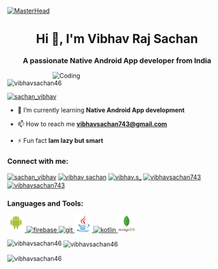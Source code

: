 [![MasterHead](https://1.bp.blogspot.com/-7A4WynwLsMw/XbBpCXG8fHI/AAAAAAAAMt4/uOa1bpLskYgrwGbllhSu2SDj_Mig8SXJQCLcBGAsYHQ/s1600/2000_600px.gif)](https://vibhavsachan46.io)

<h1 align="center">Hi 👋, I'm Vibhav Raj Sachan</h1>
<h3 align="center">A passionate Native Android App developer from India</h3>

<img align="right" alt="Coding" width="400" src="https://miro.medium.com/v2/resize:fit:1360/1*zVnWJtyGOX_kUIDm6ccCfQ.gif">  

<p align="left"> <img src="" alt="vibhavsachan46" /> </p>

<p align="left"> <a href="https://twitter.com/sachan_vibhav" target="blank"><img src="https://img.shields.io/twitter/follow/sachan_vibhav?logo=twitter&style=for-the-badge" alt="sachan_vibhav" /></a> </p>

- 🌱 I’m currently learning **Native Android App development**

- 📫 How to reach me **vibhavsachan743@gmail.com**

- ⚡ Fun fact **Iam lazy but smart**

<h3 align="left">Connect with me:</h3>
<p align="left">
<a href="https://twitter.com/sachan_vibhav" target="blank"><img align="center" src="https://raw.githubusercontent.com/rahuldkjain/github-profile-readme-generator/master/src/images/icons/Social/twitter.svg" alt="sachan_vibhav" height="30" width="40" /></a>
<a href="https://linkedin.com/in/vibhav sachan" target="blank"><img align="center" src="https://raw.githubusercontent.com/rahuldkjain/github-profile-readme-generator/master/src/images/icons/Social/linked-in-alt.svg" alt="vibhav sachan" height="30" width="40" /></a>
<a href="https://instagram.com/vibhav.s_" target="blank"><img align="center" src="https://raw.githubusercontent.com/rahuldkjain/github-profile-readme-generator/master/src/images/icons/Social/instagram.svg" alt="vibhav.s_" height="30" width="40" /></a>
<a href="https://www.leetcode.com/vibhavsachan743" target="blank"><img align="center" src="https://raw.githubusercontent.com/rahuldkjain/github-profile-readme-generator/master/src/images/icons/Social/leet-code.svg" alt="vibhavsachan743" height="30" width="40" /></a>
<a href="https://auth.geeksforgeeks.org/user/vibhavsachan743" target="blank"><img align="center" src="https://raw.githubusercontent.com/rahuldkjain/github-profile-readme-generator/master/src/images/icons/Social/geeks-for-geeks.svg" alt="vibhavsachan743" height="30" width="40" /></a>
</p>

<h3 align="left">Languages and Tools:</h3>
<p align="left"> <a href="https://developer.android.com" target="_blank" rel="noreferrer"> <img src="https://raw.githubusercontent.com/devicons/devicon/master/icons/android/android-original-wordmark.svg" alt="android" width="40" height="40"/> </a> <a href="https://firebase.google.com/" target="_blank" rel="noreferrer"> <img src="https://www.vectorlogo.zone/logos/firebase/firebase-icon.svg" alt="firebase" width="40" height="40"/> </a> <a href="https://git-scm.com/" target="_blank" rel="noreferrer"> <img src="https://www.vectorlogo.zone/logos/git-scm/git-scm-icon.svg" alt="git" width="40" height="40"/> </a> <a href="https://www.java.com" target="_blank" rel="noreferrer"> <img src="https://raw.githubusercontent.com/devicons/devicon/master/icons/java/java-original.svg" alt="java" width="40" height="40"/> </a> <a href="https://kotlinlang.org" target="_blank" rel="noreferrer"> <img src="https://www.vectorlogo.zone/logos/kotlinlang/kotlinlang-icon.svg" alt="kotlin" width="40" height="40"/> </a> <a href="https://www.mongodb.com/" target="_blank" rel="noreferrer"> <img src="https://raw.githubusercontent.com/devicons/devicon/master/icons/mongodb/mongodb-original-wordmark.svg" alt="mongodb" width="40" height="40"/> </a> </p>

<p><img align="left" src="https://github-readme-stats.vercel.app/api/top-langs?username=vibhavsachan46&show_icons=true&locale=en&layout=compact" alt="vibhavsachan46" /></p>

<p>&nbsp;<img align="center" src="https://github-readme-stats.vercel.app/api?username=vibhavsachan46&show_icons=true&locale=en" alt="vibhavsachan46" /></p>

<p><img align="center" src="https://github-readme-streak-stats.herokuapp.com/?user=vibhavsachan46&" alt="vibhavsachan46" /></p>

